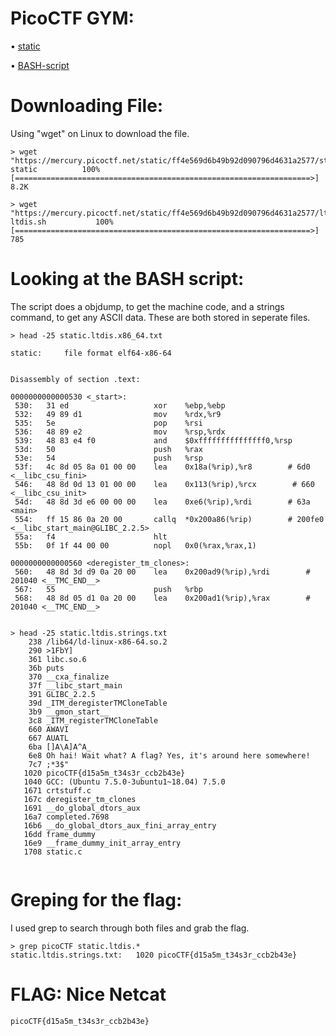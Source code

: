 # PicoCTF GYM: 
• [static](https://mercury.picoctf.net/static/ff4e569d6b49b92d090796d4631a2577/static)

• [BASH-script](https://mercury.picoctf.net/static/ff4e569d6b49b92d090796d4631a2577/ltdis.sh)


# Downloading File:
Using "wget" on Linux to download the file. 
```
> wget "https://mercury.picoctf.net/static/ff4e569d6b49b92d090796d4631a2577/static"
static          100%[==================================================================>]   8.2K      

> wget "https://mercury.picoctf.net/static/ff4e569d6b49b92d090796d4631a2577/ltdis.sh"
ltdis.sh	       100%[==================================================================>]  785

```

# Looking at the BASH script:
The script does a objdump, to get the machine code, and a strings command, to get any ASCII data. These are both stored in seperate files.  
```
> head -25 static.ltdis.x86_64.txt 

static:     file format elf64-x86-64


Disassembly of section .text:

0000000000000530 <_start>:
 530:	31 ed                	xor    %ebp,%ebp
 532:	49 89 d1             	mov    %rdx,%r9
 535:	5e                   	pop    %rsi
 536:	48 89 e2             	mov    %rsp,%rdx
 539:	48 83 e4 f0          	and    $0xfffffffffffffff0,%rsp
 53d:	50                   	push   %rax
 53e:	54                   	push   %rsp
 53f:	4c 8d 05 8a 01 00 00 	lea    0x18a(%rip),%r8        # 6d0 <__libc_csu_fini>
 546:	48 8d 0d 13 01 00 00 	lea    0x113(%rip),%rcx        # 660 <__libc_csu_init>
 54d:	48 8d 3d e6 00 00 00 	lea    0xe6(%rip),%rdi        # 63a <main>
 554:	ff 15 86 0a 20 00    	callq  *0x200a86(%rip)        # 200fe0 <__libc_start_main@GLIBC_2.2.5>
 55a:	f4                   	hlt    
 55b:	0f 1f 44 00 00       	nopl   0x0(%rax,%rax,1)

0000000000000560 <deregister_tm_clones>:
 560:	48 8d 3d d9 0a 20 00 	lea    0x200ad9(%rip),%rdi        # 201040 <__TMC_END__>
 567:	55                   	push   %rbp
 568:	48 8d 05 d1 0a 20 00 	lea    0x200ad1(%rip),%rax        # 201040 <__TMC_END__>


> head -25 static.ltdis.strings.txt 
    238 /lib64/ld-linux-x86-64.so.2
    290 >1FbY]
    361 libc.so.6
    36b puts
    370 __cxa_finalize
    37f __libc_start_main
    391 GLIBC_2.2.5
    39d _ITM_deregisterTMCloneTable
    3b9 __gmon_start__
    3c8 _ITM_registerTMCloneTable
    660 AWAVI
    667 AUATL
    6ba []A\A]A^A_
    6e8 Oh hai! Wait what? A flag? Yes, it's around here somewhere!
    7c7 ;*3$"
   1020 picoCTF{d15a5m_t34s3r_ccb2b43e}
   1040 GCC: (Ubuntu 7.5.0-3ubuntu1~18.04) 7.5.0
   1671 crtstuff.c
   167c deregister_tm_clones
   1691 __do_global_dtors_aux
   16a7 completed.7698
   16b6 __do_global_dtors_aux_fini_array_entry
   16dd frame_dummy
   16e9 __frame_dummy_init_array_entry
   1708 static.c
 
```


# Greping for the flag:
I used grep to search through both files and grab the flag. 
```
> grep picoCTF static.ltdis.*
static.ltdis.strings.txt:   1020 picoCTF{d15a5m_t34s3r_ccb2b43e}

```


# FLAG: Nice Netcat
```
picoCTF{d15a5m_t34s3r_ccb2b43e}
```

